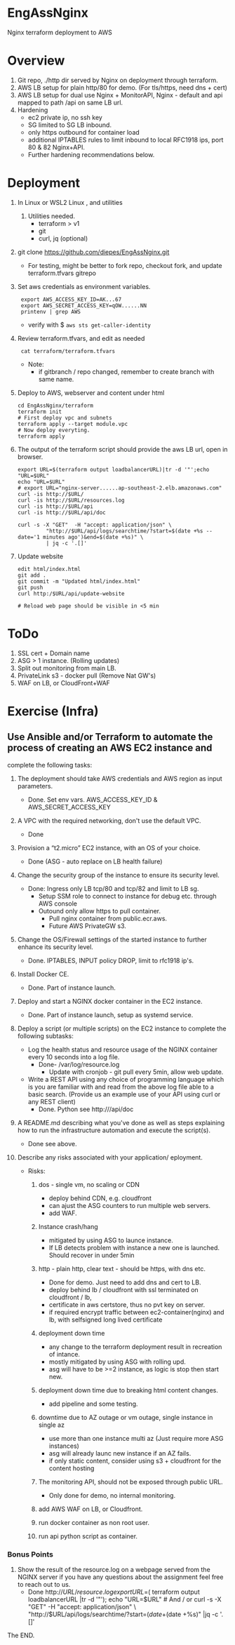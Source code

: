 # EngAssNginx
Nginx terraform deployment to AWS

# Overview
  1. Git repo, ./http dir served by Nginx on deployment through terraform.
  1. AWS LB setup for plain http/80  for demo.  (For tls/https, need dns + cert)
  1. AWS LB setup for dual use Nginx + MonitorAPI,  Nginx - default and api mapped to path /api on same LB url.
  1. Hardening 
     - ec2 private ip, no ssh key
     - SG limited to SG LB inbound.
     - only https outbound for container load
     - additional IPTABLES rules to limit inbound to local RFC1918 ips, port 80 & 82 Nginx+API.
     - Further hardening recommendations below.
# Deployment
 
 1. In Linux or WSL2 Linux , and utilities 
    1. Utilities needed.
       - terraform > v1
       - git
       - curl, jq (optional)

 1. git clone https://github.com/diepes/EngAssNginx.git
    * For testing, might be better to fork repo, checkout fork,
        and update terraform.tfvars gitrepo

 1. Set aws credentials as environment variables.

         export AWS_ACCESS_KEY_ID=AK...67
         export AWS_SECRET_ACCESS_KEY=qOW......NN
         printenv | grep AWS  
     * verify with $ `aws sts get-caller-identity`

 1. Review terraform.tfvars, and edit as needed

         cat terraform/terraform.tfvars     
     * Note: 
         * if gitbranch / repo changed, remember to create branch with same name.

 1. Deploy to AWS, webserver and content under html
 
        cd EngAssNginx/terraform
        terraform init
        # First deploy vpc and subnets
        terraform apply --target module.vpc
        # Now deploy everyting.
        terraform apply

  1. The output of the terraform script should provide the aws LB url, open in browser.

         export URL=$(terraform output loadbalancerURL)|tr -d '"';echo "URL=$URL"
         echo "URL=$URL"
         # export URL="nginx-server......ap-southeast-2.elb.amazonaws.com"
         curl -is http://$URL/
         curl -is http://$URL/resources.log
         curl -is http://$URL/api
         curl -is http://$URL/api/doc

         curl -s -X "GET"  -H "accept: application/json" \
                  "http://$URL/api/logs/searchtime/?start=$(date +%s --date='1 minutes ago')&end=$(date +%s)" \
                  | jq -c '.[]' 

  1. Update website

         edit html/index.html
         git add .
         git commit -m "Updated html/index.html"
         git push
         curl http:/$URL/api/update-website

         # Reload web page should be visible in <5 min

# ToDo

 1. SSL cert + Domain name
 1. ASG > 1 instance. (Rolling updates)
 1. Split out monitoring from main LB.
 1. PrivateLink s3 - docker pull (Remove Nat GW's)
 1. WAF on LB, or CloudFront+WAF

# Exercise (Infra)

## Use Ansible and/or Terraform to automate the process of creating an AWS EC2 instance and
complete the following tasks:
 1. The deployment should take AWS credentials and AWS region as input parameters.
    - Done. Set env vars. AWS_ACCESS_KEY_ID & AWS_SECRET_ACCESS_KEY
 2. A VPC with the required networking, don't use the default VPC.
    - Done
 3. Provision a “t2.micro” EC2 instance, with an OS of your choice.
    - Done (ASG - auto replace on LB health failure)
 4. Change the security group of the instance to ensure its security level.
    - Done: Ingress only LB tcp/80 and tcp/82 and limit to LB sg.
       - Setup SSM role to connect to instance for debug etc. through AWS console
       - Outound only allow https to pull container.
          - Pull nginx container from public.ecr.aws.
          - Future AWS PrivateGW s3.
 5. Change the OS/Firewall settings of the started instance to further enhance its security level.
    - Done.  IPTABLES, INPUT policy DROP, limit to rfc1918 ip's. 
 6. Install Docker CE.
    - Done. Part of instance launch.
 7. Deploy and start a NGINX docker container in the EC2 instance.
    - Done. Part of instance launch, setup as systemd service.
 8. Deploy a script (or multiple scripts) on the EC2 instance to complete the following subtasks:
    - Log the health status and resource usage of the NGINX container every 10 seconds into a log file.
      - Done- /var/log/resource.log
         - Update with cronjob - git pull every 5min, allow web update.
    - Write a REST API using any choice of programming language which is you are familiar with and read from the above log file able to a basic search. (Provide us an example use of your API using curl or any REST client)
      - Done. Python  see http://<lb url>/api/doc

 9. A README.md describing what you've done as well as steps explaining how to run the infrastructure automation and execute the script(s).
    - Done see above.

 10. Describe any risks associated with your application/ eployment.
     - Risks:
       1. dos - single vm, no scaling or CDN
          - deploy behind CDN, e.g. cloudfront
          - can ajust the ASG counters to run multiple web servers.
          - add WAF.
       1. Instance crash/hang
          - mitigated by using ASG to launce instance.  
          - If LB detects problem with instance a new one is launched.  Should recover in under 5min
       1. http - plain http, clear text - should be https, with dns etc.
          - Done for demo.  Just need to add dns and cert to LB.
          - deploy behind lb / cloudfront with ssl terminated on cloudfront / lb,
          - certificate in aws certstore, thus no pvt key on server.
          - if required encrypt traffic between ec2-container(nginx) and lb, with selfsigned long lived certificate
       1. deployment down time 
          - any change to the terraform deployment result in recreation of intance.
          - mostly mitigated by using ASG with rolling upd.
          - asg will have to be >=2 instance, as logic is stop then start new.
       1. deployment down time due to breaking html content changes.
          - add pipeline and some testing.
       1. downtime due to AZ outage or vm outage, single instance in single az
          - use more than one instance multi az (Just require more ASG instances)
          - asg will already launc new instance if an AZ fails.
          - if only static content, consider using s3 + cloudfront for the content hosting
  
       1. The monitoring API, should not be exposed through public URL.
          - Only done for demo, no internal monitoring.
       1. add AWS WAF on LB, or Cloudfront.
       1. run docker container as non root user.
       1. run api python script as container.
### Bonus Points
 1. Show the result of the resource.log on a webpage served from the NGINX server
   if you have any questions about the assignment feel free to reach out to us.
    - Done 
          http://$URL/resource.log   
          export URL=$( terraform output loadbalancerURL |tr -d '"'); echo "URL=$URL"
          # And / or
          curl -s -X "GET"  -H "accept: application/json" \
            "http://$URL/api/logs/searchtime/?start=$(date +%s --date='1 minutes ago')&end=$(date +%s)" |jq -c '.[]' 

The END.
